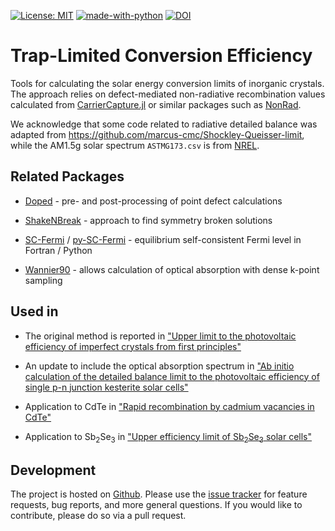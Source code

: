 [![License: MIT](https://img.shields.io/badge/License-MIT-yellow.svg)](https://opensource.org/licenses/MIT)
[![made-with-python](https://img.shields.io/badge/Made%20with-Python-1f425f.svg)](https://www.python.org/)
[![DOI](https://zenodo.org/badge/263363730.svg)](https://zenodo.org/badge/latestdoi/263363730)

# Trap-Limited Conversion Efficiency

Tools for calculating the solar energy conversion limits of inorganic crystals. The approach relies on defect-mediated non-radiative recombination values calculated from [CarrierCapture.jl](https://github.com/WMD-group/CarrierCapture.jl) or similar packages such as [NonRad](https://github.com/mturiansky/nonrad).

We acknowledge that some code related to radiative detailed balance was adapted from https://github.com/marcus-cmc/Shockley-Queisser-limit, while the AM1.5g solar spectrum `ASTMG173.csv` is from [NREL](https://www.nrel.gov/grid/solar-resource/spectra.html). 

## Related Packages

* [Doped](https://doped.readthedocs.io) - pre- and post-processing of point defect calculations

* [ShakeNBreak](https://shakenbreak.readthedocs.io) - approach to find symmetry broken solutions 

* [SC-Fermi](https://github.com/jbuckeridge/sc-fermi) / [py-SC-Fermi](https://github.com/bjmorgan/py-sc-fermi) - equilibrium self-consistent Fermi level in Fortran / Python 

* [Wannier90](http://www.wannier.org) - allows calculation of optical absorption with dense k-point sampling

## Used in

* The original method is reported in ["Upper limit to the photovoltaic efficiency of imperfect crystals from first principles"](https://pubs.rsc.org/en/content/articlelanding/2020/ee/d0ee00291g)

* An update to include the optical absorption spectrum in ["Ab initio calculation of the detailed balance limit to the photovoltaic efficiency of single p-n junction kesterite solar cells"](https://aip.scitation.org/doi/10.1063/5.0049143)

* Application to CdTe in ["Rapid recombination by cadmium vacancies in CdTe"](https://pubs.acs.org/doi/10.1021/acsenergylett.1c00380)

* Application to Sb<sub>2</sub>Se<sub>3</sub> in ["Upper efficiency limit of Sb<sub>2</sub>Se<sub>3</sub> solar cells"](https://arxiv.org/abs/2402.04434)

## Development

The project is hosted on [Github](https://github.com/WMD-group/traplimitedconversion). Please use the [issue tracker](https://github.com/WMD-group/carriercapture/issues/) for feature requests, bug reports, and more general questions. If you would like to contribute, please do so via a pull request.
